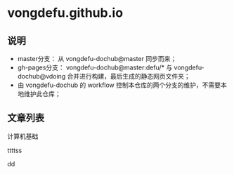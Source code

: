 # vongdefu.github.io

## 说明

- master分支： 从 vongdefu-dochub@master 同步而来；
- gh-pages分支： vongdefu-dochub@master:defu/* 与 vongdefu-dochub@vdoing 合并进行构建，最后生成的静态网页文件夹；
- 由 vongdefu-dochub 的 workflow 控制本仓库的两个分支的维护，不需要本地维护此仓库；

## 文章列表


计算机基础

ttttss

dd